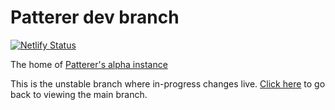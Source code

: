 # Patterer dev branch

[![Netlify Status](https://api.netlify.com/api/v1/badges/b57b0b30-b5a5-4585-8f9f-b493f40b9c48/deploy-status)](https://app.netlify.com/sites/patterer-devbranch/deploys)

The home of [Patterer's alpha instance](https://alpha.patterer.net)

This is the unstable branch where in-progress changes live. [Click here](https://github.com/PattererNet/patterer.net) to go back to viewing the main branch.
